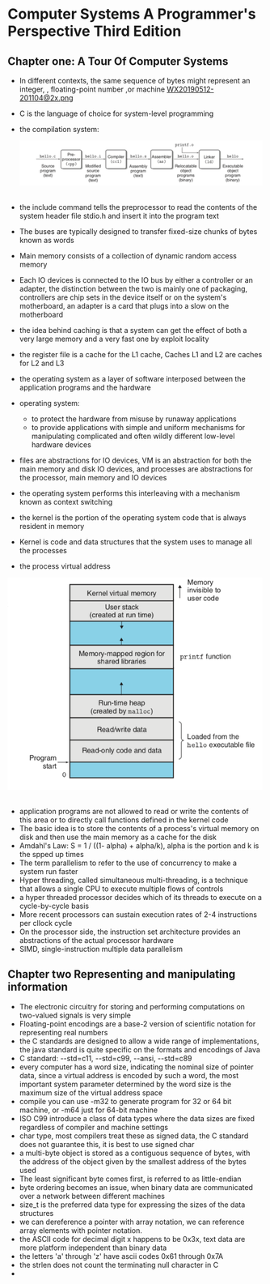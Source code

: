 

# Computer Systems A Programmer's Perspective Third Edition

## Chapter one: A Tour Of Computer Systems

* In different contexts, the same sequence of bytes might represent an integer, , floating-point number ,or machine WX20190512-201104@2x.png

* C is the language of choice for system-level programming

* the compilation system:

  <div align="center"> <img src="pics/WX20190512-201104@2x.png" width="600
    "/> </div><br>

* the include command tells the preprocessor to read the contents of the system header file stdio.h and insert it into the program text
* The buses are typically designed to transfer fixed-size chunks of bytes known as words
* Main memory consists of a collection of dynamic random access memory
* Each IO devices is connected to the IO bus by either a controller or an adapter, the distinction between the two is mainly one of packaging, controllers are chip sets in the device itself or on the system's motherboard, an adapter is a card that plugs into a slow on the motherboard
* the idea behind caching is that a system can get the effect of both a very large memory and a very fast one by exploit locality
* the register file is a cache for the L1 cache, Caches L1 and L2 are caches for L2 and L3
* the operating system as a layer of software interposed between the application programs and the hardware
* operating system:
  * to protect the hardware from misuse by runaway applications
  * to provide applications with simple and uniform mechanisms for manipulating complicated and often wildly different low-level hardware devices

* files are abstractions for IO devices, VM is an abstraction for both the main memory and disk IO devices, and processes are abstractions for the processor, main memory and IO devices
* the operating system performs this interleaving with a mechanism known as context switching
* the kernel is the portion of the operating system code that is always resident in memory
* Kernel is code and data structures that the system uses to manage all the processes
* the process virtual address

<div align="center"> <img src="pics/WX20190512-225319@2x.png" width="600
  "/> </div><br>

* application programs are not allowed to read or write the contents of this area or to directly call functions defined in the kernel code
* The basic idea is to store the contents of a process's virtual memory on disk and then use the main memory as a cache for the disk
* Amdahl's Law: S = 1 / ((1- alpha) + alpha/k), alpha is the portion and k is the spped up times
* The term parallelism to refer to the use of concurrency to make a system run faster
* Hyper threading, called simultaneous multi-threading, is a technique that allows a single CPU to execute multiple flows of controls
* a hyper threaded processor decides which of its threads to execute on a cycle-by-cycle basis
* More recent processors can sustain execution rates of 2-4 instructions per cllock cycle
* On the processor side, the instruction set architecture provides an abstractions of the actual processor hardware
* SIMD, single-instruction multiple data parallelism



## Chapter two Representing and manipulating information

* The electronic circuitry for storing and performing computations on two-valued signals is very simple
* Floating-point encodings are a base-2 version of scientific notation for representing real numbers
* the C standards are designed to allow a wide range of implementations, the java standard is quite specific on the formats and encodings of Java
* C standard: --std=c11, --std=c99, --ansi, --std=c89
* every computer has a word size, indicating the nominal size of pointer data, since a virtual address is encoded by such a word, the most important system parameter determined by the word size is the maximum size of the virtual address space
*  compile you can use -m32 to generate program for 32 or 64 bit machine, or -m64 just for 64-bit machine
* ISO C99 introduce a class of data types where the data sizes are fixed regardless of compiler and machine settings
* char type, most compilers treat these as signed data, the C standard does not guarantee this, it is best to use signed char
* a multi-byte object is stored as a contiguous sequence of bytes, with the address of the object given by the smallest address of the bytes used
* The least significant byte comes first, is referred to as little-endian
* byte ordering becomes an issue, when binary data are communicated over a network between different machines
* size_t is the preferred data type for expressing the sizes of the data structures
* we can dereference a pointer with array notation, we can reference array elements with pointer notation.
* the ASCII code for decimal digit x happens to be 0x3x, text data are more platform independent than binary data
* the letters 'a' through 'z' have ascii codes 0x61 through 0x7A
* the strlen does not count the terminating null character in C
* 